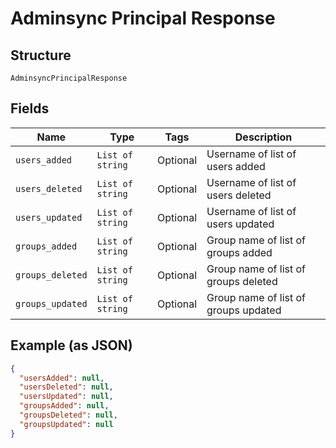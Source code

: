 
# Adminsync Principal Response

## Structure

`AdminsyncPrincipalResponse`

## Fields

| Name | Type | Tags | Description |
|  --- | --- | --- | --- |
| `users_added` | `List of string` | Optional | Username of list of users added |
| `users_deleted` | `List of string` | Optional | Username of list of users deleted |
| `users_updated` | `List of string` | Optional | Username of list of users updated |
| `groups_added` | `List of string` | Optional | Group name of list of groups added |
| `groups_deleted` | `List of string` | Optional | Group name of list of groups deleted |
| `groups_updated` | `List of string` | Optional | Group name of list of groups updated |

## Example (as JSON)

```json
{
  "usersAdded": null,
  "usersDeleted": null,
  "usersUpdated": null,
  "groupsAdded": null,
  "groupsDeleted": null,
  "groupsUpdated": null
}
```

